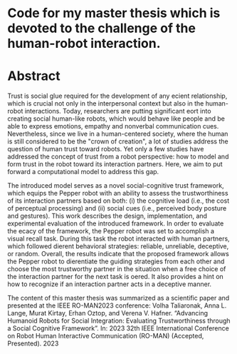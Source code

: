 # Code for my master thesis which is devoted to the challenge of the human-robot interaction.

# Abstract

Trust is social glue required for the development of any ecient relationship, which is crucial not only in the interpersonal context but also in the human-
robot interactions. Today, researchers are putting significant eort into creating social human-like robots, which would behave like people and be able to express
emotions, empathy and nonverbal communication cues. Nevertheless, since we live in a human-centered society, where the human is still considered to be the
"crown of creation", a lot of studies address the question of human trust toward robots. Yet only a few studies have addressed the concept of trust from a robot
perspective: how to model and form trust in the robot toward its interaction partners. Here, we aim to put forward a computational model to address this gap.

The introduced model serves as a novel social-cognitive trust framework, which equips the Pepper robot with an ability to assess the trustworthiness of its interaction
partners based on both: (i) the cognitive load (i.e., the cost of perceptual processing) and (ii) social cues (i.e., perceived body posture and gestures). This work describes the design, implementation, and experimental evaluation of the introduced framework.
In order to evaluate the ecacy of the framework, the Pepper robot was set to accomplish a visual recall task. During this task the robot interacted with human partners, which followed dierent behavioral strategies: reliable, unreliable, deceptive, or random. Overall, the results indicate that the proposed framework
allows the Pepper robot to dierentiate the guiding strategies from each other and choose the most trustworthy partner in the situation when a free choice of the interaction partner for the next task is oered. It also provides a hint on how to recognize if an interaction partner acts in a deceptive manner.

The content of this master thesis was summarized as a scientific paper and presented at the IEEE RO-MAN2023 conference:
Volha Taliaronak, Anna L. Lange, Murat Kirtay, Erhan Oztop, and
Verena V. Hafner. “Advancing Humanoid Robots for Social Integration:
Evaluating Trustworthiness through a Social Cognitive Framework”. In:
2023 32th IEEE International Conference on Robot Human Interactive
Communication (RO-MAN) (Accepted, Presented). 2023
